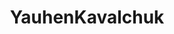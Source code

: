 ---
title: YauhenKavalchuk
github: https://github.com/YauhenKavalchuk
mode: dark
transition: 1s
score: 99.4
archetype:
- Dynamic
- Cool Banner
---